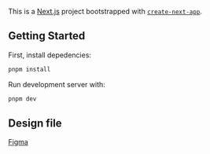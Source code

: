 This is a [Next.js](https://nextjs.org/) project bootstrapped with [`create-next-app`](https://github.com/vercel/next.js/tree/canary/packages/create-next-app).

## Getting Started

First, install depedencies:

```bash
pnpm install
```

Run development server with:

```bash
pnpm dev
```
## Design file
[Figma](https://www.figma.com/file/TfiRagjhd1GX3DH2kivVtB/Portfolio?node-id=0%3A1&t=gglUlq3OYRqLuLde-1)